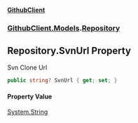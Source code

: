 #### [GithubClient](index 'index')
### [GithubClient.Models](GithubClient.Models 'GithubClient.Models').[Repository](GithubClient.Models.Repository 'GithubClient.Models.Repository')

## Repository.SvnUrl Property

Svn Clone Url

```csharp
public string? SvnUrl { get; set; }
```

#### Property Value
[System.String](https://docs.microsoft.com/en-us/dotnet/api/System.String 'System.String')